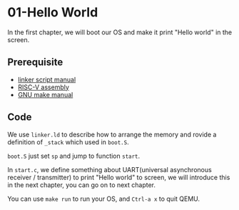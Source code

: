 # 01-Hello World

In the first chapter, we will boot our OS and make it print "Hello world" in
the screen.

## Prerequisite

- [linker script manual](
https://ftp.gnu.org/old-gnu/Manuals/ld-2.9.1/html_chapter/ld_3.html)
- [RISC-V assembly](https://shakti.org.in/docs/risc-v-asm-manual.pdf)
- [GNU make manual](https://www.gnu.org/software/make/manual/make.html)

## Code

We use `linker.ld` to describe how to arrange the memory and rovide a definition
of `_stack` which used in `boot.S`.

`boot.S` just set `sp` and jump to function `start`.

In `start.c`, we define something about UART(universal asynchronous receiver /
transmitter) to print "Hello world" to screen, we will introduce this in the
next chapter, you can go on to next chapter.

You can use `make run` to run your OS, and `Ctrl-a x` to quit QEMU.
